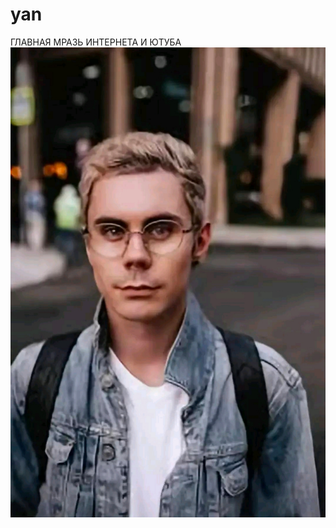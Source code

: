 # yan
ГЛАВНАЯ МРАЗЬ ИНТЕРНЕТА И ЮТУБА 
![alt text](https://github.com/whoamicrash/yan/blob/b9800496d1914b7faacbe63c0af6dd6407e014eb/IMG_20250629_030006_376.jpg)
